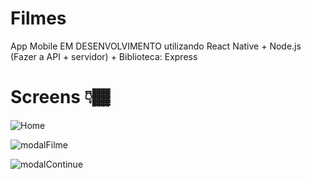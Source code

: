 # Filmes
App Mobile EM DESENVOLVIMENTO utilizando React Native + Node.js (Fazer a API + servidor) + Biblioteca: Express


# Screens 👇🏾

![Home](https://github.com/saviosoaresc/Filmes/assets/62923486/57401bfe-ca57-43e4-aaf8-5bb91f1ee369)


![modalFilme](https://github.com/saviosoaresc/Filmes/assets/62923486/58072b57-44b4-42be-993b-17c22692bbbe)


![modalContinue](https://github.com/saviosoaresc/Filmes/assets/62923486/170da685-29ba-45cf-afb1-7dade99b9cbf)

